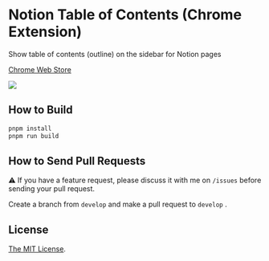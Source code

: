 # Notion Table of Contents (Chrome Extension)

Show table of contents (outline) on the sidebar for Notion pages

[Chrome Web Store](https://chrome.google.com/webstore/detail/ifghafniffhbggdjmcmhnpcdcnlpjflh)

<a href="https://chrome.google.com/webstore/detail/ifghafniffhbggdjmcmhnpcdcnlpjflh"><img src="https://lh3.googleusercontent.com/HtP6RM2dPEvJAkRiiGLpojXjum47Z9f3HEW61SLD-5Fmpgq-aTZjKKSRw2xh-pQtxDeQlE9wT5IDtt7O-WfohIV2mg=w640-h400-e365-rj-sc0x00ffffff" /></a>

## How to Build

```sh
pnpm install
pnpm run build
```

## How to Send Pull Requests

⚠️ If you have a feature request, please discuss it with me on `/issues` before sending your pull request.

Create a branch from `develop` and make a pull request to `develop` .

## License

[The MIT License](/LICENSE).
